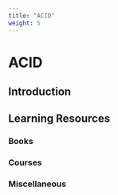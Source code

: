 ```yaml
---
title: "ACID"
weight: 5
---
```


# ACID

## Introduction



## Learning Resources



### Books

### Courses

### Miscellaneous